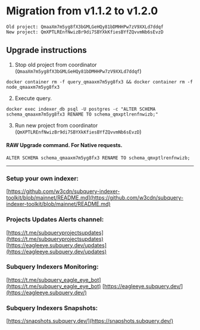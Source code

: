 # Migration from v1.1.2 to v1.2.0
```
Old project: QmaaXm7m5yg8fX3bGMLGeHQy81bDMHHPw7zV9XXLd7ddqf
New project: QmXPTLREnfNwizBr9di7SBYXkKfiesBYfZQvvmNb6sEvzD
```


## Upgrade instructions
 1) Stop old project from coordinator (`QmaaXm7m5yg8fX3bGMLGeHQy81bDMHHPw7zV9XXLd7ddqf`)

```
docker container rm -f query_qmaaxm7m5yg8fx3 && docker container rm -f node_qmaaxm7m5yg8fx3
```

 2) Execute query.

```
docker exec indexer_db psql -U postgres -c "ALTER SCHEMA schema_qmaaxm7m5yg8fx3 RENAME TO schema_qmxptlrenfnwizb;"

```

 3) Run new project from coordinator (`QmXPTLREnfNwizBr9di7SBYXkKfiesBYfZQvvmNb6sEvzD`)

#### RAW Upgrade command. For Native requests.
`ALTER SCHEMA schema_qmaaxm7m5yg8fx3 RENAME TO schema_qmxptlrenfnwizb;`


___
### Setup your own indexer:

[https://github.com/w3cdn/subquery-indexer-toolkit/blob/mainnet/README.md](https://github.com/w3cdn/subquery-indexer-toolkit/blob/mainnet/README.md)

### Projects Updates Alerts channel:

[https://t.me/subqueryprojectsupdates](https://t.me/subqueryprojectsupdates) [https://eagleeye.subquery.dev/updates](https://eagleeye.subquery.dev/updates)

### Subquery Indexers Monitoring:

[https://t.me/subquery_eagle_eye_bot](https://t.me/subquery_eagle_eye_bot) [https://eagleeye.subquery.dev/](https://eagleeye.subquery.dev/)


### Subquery Indexers Snapshots:

[https://snapshots.subquery.dev/](https://snapshots.subquery.dev/)
